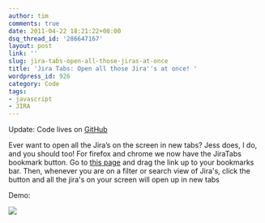 ```yaml
---
author: tim
comments: true
date: 2011-04-22 18:21:22+00:00
dsq_thread_id: '286647167'
layout: post
link: ''
slug: jira-tabs-open-all-those-jiras-at-once
title: 'Jira Tabs: Open all those Jira''s at once! '
wordpress_id: 926
category: Code
tags:
- javascript
- JIRA
---
```


Update: Code lives on [GitHub](https://github.com/broderboy/jira-tabs "GitHub")

Ever want to open all the Jira’s on the screen in new tabs? Jess does, I do,
and you should too! For firefox and chrome we now have the JiraTabs bookmark
button. Go to [this page](http://broderboy.github.io/jira-tabs/ "this page") and drag the link up to your bookmarks bar. Then, whenever you are
on a filter or search view of Jira's, click the button and all the jira's on
your screen will open up in new tabs 

Demo:

[![](https://img.youtube.com/vi/PltTkfuhKfM/0.jpg)](http://www.youtube.com/watch?v=PltTkfuhKfM)
